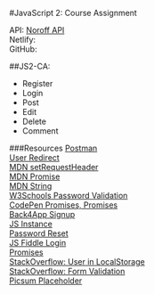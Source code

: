 #JavaScript 2: Course Assignment

API: [Noroff API](https://noroff-api-docs.netlify.app/)   
Netlify:   
GitHub: 

##JS2-CA:
* Register
* Login 
* Post
* Edit
* Delete
* Comment



###Resources
[Postman](https://web.postman.co/)  
[User Redirect](https://howto.caspio.com/tech-tips-and-articles/common-customizations/create-user-specific-redirect-after-login/)  
[MDN setRequestHeader](https://developer.mozilla.org/en-US/docs/Web/API/XMLHttpRequest/setRequestHeader)  
[MDN Promise](https://developer.mozilla.org/en-US/docs/Web/JavaScript/Reference/Global_Objects/Promise/resolve)  
[MDN String](https://developer.mozilla.org/en-US/docs/Web/JavaScript/Reference/Global_Objects/String)  
[W3Schools Password Validation](https://www.w3schools.com/howto/howto_js_password_validation.asp)  
[CodePen Promises, Promises](https://codepen.io/xiaolasse/pen/WNoobJx?editors=0010)  
[Back4App Signup](https://www.back4app.com/docs/javascript/parse-login-javascript)  
[JS Instance](https://jsbin.com/guhikig/edit?html,js,console)  
[Password Reset](https://jsbin.com/guwuben/edit?html,js,console,output)  
[JS Fiddle Login](http://jsfiddle.net/aoxLdk0p/)  
[Promises](https://wesbos.com/javascript/12-advanced-flow-control/68-promises-error-handling)  
[StackOverflow: User in LocalStorage](https://stackoverflow.com/questions/61162022/how-to-check-if-user-exist-in-local-storage)  
[StackOverflow: Form Validation](https://stackoverflow.com/questions/62185670/how-can-i-exit-a-javascript-form-validation-without-executing-the-form-action)  
[Picsum Placeholder](https://picsum.photos/)  

